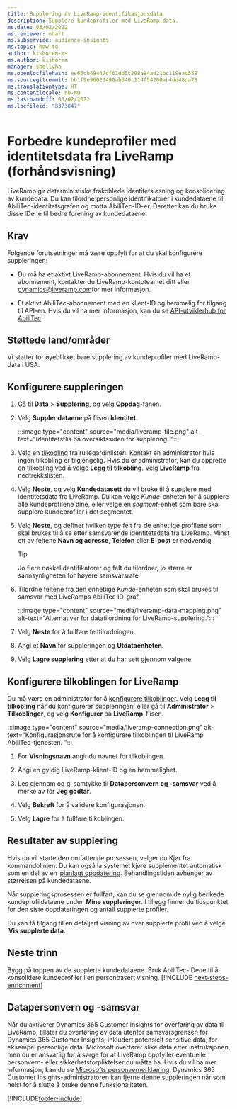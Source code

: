 ```yaml
---
title: Supplering av LiveRamp-identifikasjonsdata
description: Supplere kundeprofiler med LiveRamp-data.
ms.date: 03/02/2022
ms.reviewer: mhart
ms.subservice: audience-insights
ms.topic: how-to
author: kishorem-ms
ms.author: kishorem
manager: shellyha
ms.openlocfilehash: ee65cb49447df61dd5c298a84ad21bc119ead558
ms.sourcegitcommit: bb1f9e96023490ab340c114f54200ab4dd48da78
ms.translationtype: HT
ms.contentlocale: nb-NO
ms.lasthandoff: 03/02/2022
ms.locfileid: "8373047"
---
```

# <a name="enrich-customer-profiles-with-identity-data-from-liveramp-preview"></a>Forbedre kundeprofiler med identitetsdata fra LiveRamp (forhåndsvisning) 

LiveRamp gir deterministiske frakoblede identitetsløsning og konsolidering av kundedata. Du kan tilordne personlige identifikatorer i kundedataene til AbiliTec-identitetsgrafen og motta AbiliTec-ID-er. Deretter kan du bruke disse IDene til bedre forening av kundedataene. 

## <a name="prerequisites"></a>Krav 

Følgende forutsetninger må være oppfylt for at du skal konfigurere suppleringen: 

- Du må ha et aktivt LiveRamp-abonnement. Hvis du vil ha et abonnement, kontakter du LiveRamp-kontoteamet ditt eller [dynamics@liveramp.com](mailto:dynamics@liveramp.com)for mer informasjon.   

- Et aktivt AbiliTec-abonnement med en klient-ID og hemmelig for tilgang til API-en. Hvis du vil ha mer informasjon, kan du se [API-utviklerhub for AbiliTec](https://developers.liveramp.com/abilitec-api/). 

## <a name="supported-countriesregions"></a>Støttede land/områder 

Vi støtter for øyeblikket bare supplering av kundeprofiler med LiveRamp-data i USA. 

## <a name="configure-the-enrichment"></a>Konfigurere suppleringen 

1. Gå til **Data** > **Supplering**, og velg **Oppdag**-fanen. 

1. Velg **Suppler dataene** på flisen **Identitet**. 

   :::image type="content" source="media/liveramp-tile.png" alt-text="Identitetsflis på oversiktssiden for supplering. ":::

1. Velg en [tilkobling](connections.md) fra rullegardinlisten. Kontakt en administrator hvis ingen tilkobling er tilgjengelig. Hvis du er administrator, kan du opprette en tilkobling ved å velge **Legg til tilkobling**. Velg **LiveRamp** fra nedtrekkslisten. 

1. Velg **Neste**, og velg **Kundedatasett** du vil bruke til å supplere med identitetsdata fra LiveRamp. Du kan velge *Kunde*-enheten for å supplere alle kundeprofilene dine, eller velge en *segment*-enhet som bare skal supplere kundeprofiler i det segmentet. 

1. Velg **Neste**, og definer hvilken type felt fra de enhetlige profilene som skal brukes til å se etter samsvarende identitetsdata fra LiveRamp. Minst ett av feltene **Navn og adresse**, **Telefon** eller **E-post** er nødvendig. 

   > [!TIP]
   > Jo flere nøkkelidentifikatorer og felt du tilordner, jo større er sannsynligheten for høyere samsvarsrate 

1. Tilordne feltene fra den enhetlige *Kunde*-enheten som skal brukes til samsvar med LiveRamps AbiliTec ID-graf. 

   :::image type="content" source="media/liveramp-data-mapping.png" alt-text="Alternativer for datatilordning for LiveRamp-supplering.":::

1. Velg **Neste** for å fullføre felttilordningen. 

1. Angi et **Navn** for suppleringen og **Utdataenheten**. 

1. Velg **Lagre supplering** etter at du har sett gjennom valgene. 

## <a name="configure-the-connection-for-liveramp"></a>Konfigurere tilkoblingen for LiveRamp 

Du må være en administrator for å [konfigurere tilkoblinger](connections.md). Velg **Legg til tilkobling** når du konfigurerer suppleringen, eller gå til **Administrator** > **Tilkoblinger**, og velg **Konfigurer** på **LiveRamp**-flisen. 

:::image type="content" source="media/liveramp-connection.png" alt-text="Konfigurasjonsrute for å konfigurere tilkoblingen til LiveRamp AbiliTec-tjenesten. ":::

1. For **Visningsnavn** angir du navnet for tilkoblingen. 

1. Angi en gyldig LiveRamp-klient-ID og en hemmelighet. 

1. Les gjennom og gi samtykke til **Datapersonvern og -samsvar** ved å merke av for **Jeg godtar**. 

1. Velg **Bekreft** for å validere konfigurasjonen. 

1. Velg **Lagre** for å fullføre tilkoblingen. 

## <a name="enrichment-results"></a>Resultater av supplering 

Hvis du vil starte den omfattende prosessen, velger du Kjør fra kommandolinjen. Du kan også la systemet kjøre supplementet automatisk som en del av en  [planlagt oppdatering](system.md#schedule-tab). Behandlingstiden avhenger av størrelsen på kundedataene. 

Når suppleringsprosessen er fullført, kan du se gjennom de nylig berikede kundeprofildataene under  **Mine suppleringer**. I tillegg finner du tidspunktet for den siste oppdateringen og antall supplerte profiler. 

Du kan få tilgang til en detaljert visning av hver supplerte profil ved å velge  **Vis supplerte data**. 

## <a name="next-steps"></a>Neste trinn

Bygg på toppen av de supplerte kundedataene. Bruk AbiliTec-IDene til å konsolidere kundeprofiler i en personbasert visning. 
[!INCLUDE [next-steps-enrichment](../includes/next-steps-enrichment.md)]

## <a name="data-privacy-and-compliance"></a>Datapersonvern og -samsvar 

Når du aktiverer Dynamics 365 Customer Insights for overføring av data til LiveRamp, tillater du overføring av data utenfor samsvarsgrensen for Dynamics 365 Customer Insights, inkludert potensielt sensitive data, for eksempel personlige data. Microsoft overfører slike data etter instruksjonen, men du er ansvarlig for å sørge for at LiveRamp oppfyller eventuelle personvern- eller sikkerhetsforpliktelser du måtte ha. Hvis du vil ha mer informasjon, kan du se [Microsofts personvernerklæring](https://go.microsoft.com/fwlink/?linkid=396732). Dynamics 365 Customer Insights-administratoren kan fjerne denne suppleringen når som helst for å slutte å bruke denne funksjonaliteten. 


[!INCLUDE[footer-include](../includes/footer-banner.md)]
